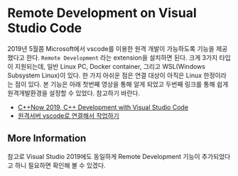 # Remote Development on Visual Studio Code

2019년 5월쯤 Microsoft에서 vscode를 이용한 원격 개발이 가능하도록 기능을 제공했다고 한다. `Remote Development` 라는 extension을 설치하면 된다. 크게 3가지 타입이 지원되는데, 일반 Linux PC, Docker container, 그리고 WSL(Windows Subsystem Linux)이 있다. 한 가지 아쉬운 점은 연결 대상이 아직은 Linux 한정이라는 점이 있다. 본 기능은 아래 첫번째 영상을 통해 알게 되었고 두번째 링크를 통해 쉽게 원격개발환경을 설정할 수 있었다. 참고하기 바란다.

- [C++Now 2019, C++ Development with Visual Studio Code](https://youtu.be/knghWKWQmxg)
- [원격서버 vscode로 연결해서 작업하기](https://evols-atirev.tistory.com/28)

## More Information

참고로 Visual Studio 2019에도 동일하게 Remote Development 기능이 추가되었다고 하니 필요하면 확인해 볼 수 있겠다.
